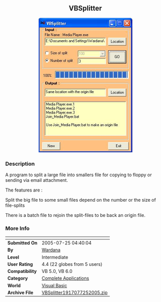 ﻿<div align="center">

## VBSplitter

<img src="PIC200572543624388.JPG">
</div>

### Description

A program to split a large file into smallers file for copying to floppy or sending via email attachment.

The features are :

Split the big file to some small files depend on the number or the size of file-splits

There is a batch file to rejoin the split-files to be back an origin file.
 
### More Info
 


<span>             |<span>
---                |---
**Submitted On**   |2005-07-25 04:40:04
**By**             |[Wardana](https://github.com/Planet-Source-Code/PSCIndex/blob/master/ByAuthor/wardana.md)
**Level**          |Intermediate
**User Rating**    |4.4 (22 globes from 5 users)
**Compatibility**  |VB 5\.0, VB 6\.0
**Category**       |[Complete Applications](https://github.com/Planet-Source-Code/PSCIndex/blob/master/ByCategory/complete-applications__1-27.md)
**World**          |[Visual Basic](https://github.com/Planet-Source-Code/PSCIndex/blob/master/ByWorld/visual-basic.md)
**Archive File**   |[VBSplitter1917077252005\.zip](https://github.com/Planet-Source-Code/wardana-vbsplitter__1-61890/archive/master.zip)








